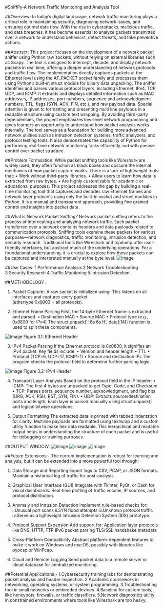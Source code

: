 #SniffPy-A Network Traffic Monitoring and Analysis Tool  

##Overview:
In today’s digital landscape, network traffic monitoring plays a critical role in 
maintaining security, diagnosing network issues, and ensuring optimal data flow. With 
the rise in cyberattacks, malicious traffic, and data breaches, it has become essential to 
analyze packets transmitted over a network to understand behaviors, detect threats, and 
take preventive actions. 

##Abstract:
This project focuses on the development of a network packet sniffer using Python raw 
sockets, without relying on external libraries such as Scapy. The tool is designed to intercept, 
decode, and display network packets in real time, offering a deeper understanding of network 
protocols and traffic flow. The implementation directly captures packets at the Ethernet level 
using the AF_PACKET socket family and processes them using Python’s built-in struct 
module for binary data unpacking. 
The sniffer identifies and parses various protocol layers, including Ethernet, IPv4, TCP, 
UDP, and ICMP. It extracts and displays detailed information such as MAC addresses, IP 
addresses, port numbers, sequence and acknowledgment numbers, TTL, flags (SYN, ACK, 
FIN, etc.), and raw payload data. Special attention is given to formatting and presenting multi
line payloads in a readable structure using custom text wrapping. 
By avoiding third-party dependencies, the project emphasizes low-level network 
programming and gives learners an opportunity to understand how packet analysis works 
internally. The tool serves as a foundation for building more advanced network utilities such 
as intrusion detection systems, traffic analyzers, and protocol testing tools. It also 
demonstrates the capability of Python for performing real-time network monitoring tasks 
efficiently and with precise control over packet structure.

##Problem Formulation:
While packet sniffing tools like Wireshark are widely used, they often function as black 
boxes and obscure the internal mechanics of how packet capture works. There is a lack 
of lightweight tools that: 
• Work without third-party libraries. 
• Allow users to learn how data is extracted from raw bytes. 
• Are highly customizable for academic or educational purposes. 
This project addresses the gap by building a real-time monitoring tool that captures and 
decodes raw Ethernet frames and network layer protocols using only the built-in socket 
and struct modules in Python. It is a manual and transparent approach, providing fine
grained control and insights into packet data. 

 ##What is Network Packet Sniffing?
Network packet sniffing refers to the process of intercepting and analyzing network 
traffic. Each packet transferred over a network contains headers and data payloads 
related to communication protocols. Sniffing tools examine these packets for various 
purposes—network diagnostics, traffic monitoring, intrusion detection, and security 
research. 
Traditional tools like Wireshark and tcpdump offer user-friendly interfaces, but abstract 
much of the underlying operations. For a foundational understanding, it is crucial to 
explore how these packets can be captured and interpreted manually at the byte level.
![image](https://github.com/user-attachments/assets/ba229e1c-06ba-4a01-b7d1-e2a6cdd152d2)

##Use Cases:
1.Performance Analysis
2.Network Troubleshooting
3.Security Research
4.Traffic Monitoring
5.Intrusion Detection

##METHODOLOGY :
1. Packet Capture- 
A raw socket is initialized using: 
This listens on all interfaces and captures every packet  
(ethertype 0x0003 = all protocols).

2. Ethernet Frame Parsing 
First, the 14-byte Ethernet frame is extracted and parsed: 
• Destination MAC 
• Source MAC 
• Protocol type (e.g., 0x0800 for IPv4) 
The struct.unpack('! 6s 6s H', data[:14]) function is used to 
split these components.

![image](https://github.com/user-attachments/assets/960ab7eb-b1d8-45e9-83ec-13952f9573c8)
Figure 3.1: Ethernet Header 

3. IPv4 Packet Parsing 
If the Ethernet protocol is 0x0800, it signifies an IPv4 packet. Key fields include: 
• Version and header length 
• TTL 
• Protocol (TCP=6, UDP=17, ICMP=1) 
• Source and destination IPs 
The program checks the protocol field to determine further parsing logic.

![image](https://github.com/user-attachments/assets/7244834d-18d0-4048-9bfe-e9b998434e8f) 
Figure 3.2: IPv4 Header 

4. Transport Layer Analysis 
Based on the protocol field in the IP header: 
• ICMP: The first 4 bytes are unpacked to get Type, Code, and Checksum. 
• TCP: Parses ports, sequence number, acknowledgment, and flag bits (URG, 
ACK, PSH, RST, SYN, FIN). 
• UDP: Extracts source/destination ports and length. 
Each layer is parsed manually using struct.unpack() and logical bitwise operations. 
 
5. Output Formatting 
The extracted data is printed with tabbed indentation for clarity. Multiline payloads are 
formatted using textwrap and a custom utility function to make hex data readable. 
This hierarchical and readable output helps in understanding the structure of each 
packet and is useful for debugging or training purposes.

##OUTPUT WINDOW:
![image](https://github.com/user-attachments/assets/ae14022a-fed5-4e5f-95ab-caf8b7e42624)
![image](https://github.com/user-attachments/assets/98ec2111-dcf7-488f-891e-dde098703817)
![image](https://github.com/user-attachments/assets/458003f3-e28d-4321-aa95-4e22ee43ea65)

##Future Extensions:-
The current implementation is robust for learning and analysis, but it can be extended into a more powerful tool through:
1. Data Storage and Reporting
Export logs to CSV, PCAP, or JSON formats.
Maintain a historical log of traffic for post-analysis.

2. Graphical User Interface (GUI)
Integrate with Tkinter, PyQt, or Dash for visual dashboards.
Real-time plotting of traffic volume, IP sources, and protocol distribution.

3. Anomaly and Intrusion Detection
Implement rule-based checks for:
i.Unusual port scans
ii.SYN flood attempts
iii.Unknown protocol traffic
iv.Serve as a lightweight Intrusion Detection System (IDS) prototype.

4. Protocol Support Expansion
Add support for:
Application layer protocols like DNS, HTTP, FTP
IPv6 packet parsing
TLS/SSL handshake metadata

5. Cross-Platform Compatibility
Abstract platform-dependent features to make it work on Windows and macOS, possibly with libraries like pypcap or WinPcap.

7. Cloud and Remote Logging
Send packet data to a remote server or cloud database for centralized monitoring.

##Potential Applications:-
1.Cybersecurity training labs for demonstrating packet analysis and header inspection.
2.Academic coursework in networking, operating systems, or system programming.
3.Troubleshooting tool in small networks or embedded devices.
4.Baseline for custom tools, like honeypots, firewalls, or traffic classifiers.
5.Network diagnostics utility in constrained environments where tools like Wireshark are too heavy.




